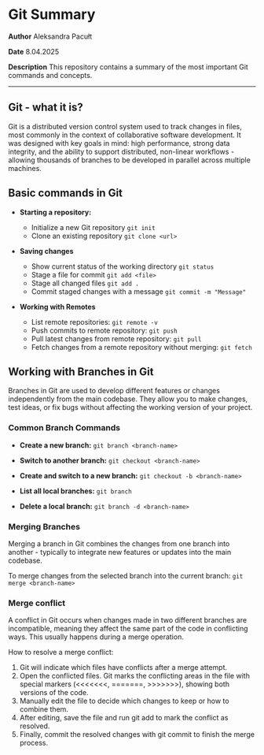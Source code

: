 # Git Summary

**Author** Aleksandra Pacułt

**Date** 8.04.2025

**Description** This repository contains a summary of the most important 
Git commands and concepts.

---

## Git - what it is?

Git is a distributed version control system used to track changes 
in files, most commonly in the context of collaborative software development.
It was designed with key goals in mind: high performance, strong data integrity, 
and the ability to support distributed, non-linear workflows - allowing 
thousands of branches to be developed in parallel across multiple machines.


## Basic commands in Git

- **Starting a repository:**
    - Initialize a new Git repository `git init`
    - Clone an existing repository `git clone <url>` 

- **Saving changes**
    - Show current status of the working directory `git status`
    - Stage a file for commit `git add <file>`
    - Stage all changed files `git add .`
    - Commit staged changes with a message `git commit -m "Message"` 

- **Working with Remotes**
    - List remote repositories: `git remote -v` 
    - Push commits to remote repository: `git push`
    - Pull latest changes from remote repository: `git pull`  
    - Fetch changes from a remote repository without merging: `git fetch`


## Working with Branches in Git

Branches in Git are used to develop different features or changes independently 
from the main codebase. They allow you to make changes, test ideas, or 
fix bugs without affecting the working version of your project.

### Common Branch Commands

- **Create a new branch:**
`git branch <branch-name>`

- **Switch to another branch:**
`git checkout <branch-name>`

- **Create and switch to a new branch:**
`git checkout -b <branch-name>`

- **List all local branches:**
`git branch`

- **Delete a local branch:**
`git branch -d <branch-name>`

### Merging Branches
Merging a branch in Git combines the changes from one branch into another - typically 
to integrate new features or updates into the main codebase.

To merge changes from the selected branch into the current branch:
`git merge <branch-name>`

### Merge conflict

A conflict in Git occurs when changes made in two different branches are incompatible, 
meaning they affect the same part of the code in conflicting ways. This usually 
happens during a merge operation. 

How to resolve a merge conflict:

1. Git will indicate which files have conflicts after a merge attempt.
2. Open the conflicted files. Git marks the conflicting areas in the file with special 
markers (<<<<<<<, =======, >>>>>>>), showing both versions of the code.
3. Manually edit the file to decide which changes to keep or how to combine them.
4. After editing, save the file and run git add <file> to mark the conflict as resolved.
5. Finally, commit the resolved changes with git commit to finish the merge process.
